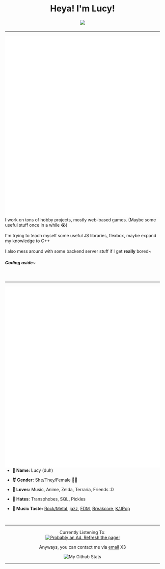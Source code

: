 <div align="center">

<h1> Heya! I'm Lucy!</h1>

#### [<img src="https://img.shields.io/badge/Buy%20Me%20A%20Coffee!%20%E2%98%95%20-%239146FF.svg?&style=for-the-badge">](https://www.buymeacoffee.com/lusife)

</div>

---

<div>
<img src="https://raw.githubusercontent.com/lu-sife/github-stats/master/generated/languages.svg#gh-dark-mode-only" align="left">

<img src="https://raw.githubusercontent.com/lu-sife/github-stats/master/generated/languages.svg#gh-light-mode-only" align="left">

I work on tons of hobby projects, mostly web-based games. (Maybe some useful stuff once in a while 😭)<br><br>
I'm trying to teach myself some useful JS libraries, flexbox, maybe expand my knowledge to C++<br><br>
I also mess around with some backend server stuff if I get __really__ bored~<br>

##### Coding aside~

</div><br>

---

<div>
<img src="https://raw.githubusercontent.com/lu-sife/github-stats/master/generated/overview.svg#gh-dark-mode-only" align="right">

<img src="https://raw.githubusercontent.com/lu-sife/github-stats/master/generated/overview.svg#gh-light-mode-only" align="right">


- <b>📃 Name:</b> Lucy (duh)

- <b>⚧️ Gender:</b> She/They/Female 🏳️‍⚧️

- <b>💖 Loves:</b> Music, Anime, Zelda, Terraria, Friends :D

- <b>🙁 Hates:</b> Transphobes, SQL, Pickles

- <b>🎸 Music Taste:</b> <a href="https://open.spotify.com/album/3IaQ0DQMIXMShbMDNepeTK?si=SZrS25zpQxCCeHM4-ttBRw">Rock/Metal</a>, <a href="https://open.spotify.com/artist/62GoYifV4njTdvS8lD2yYT?si=0SnwdoAhQUKwGfwS2G9Jjw">jazz</a>, <a href="https://open.spotify.com/artist/49yTs5PHrOjyslAqSF2iCG?si=DcZv66h5QmOXgF11Tvnu2A">EDM</a>, <a href="https://open.spotify.com/artist/30F64wQIHvLiFTGaNZ73nU?si=D46PKhJ4T7uA3-d68qsYew">Breakcore</a>, <a href="https://open.spotify.com/artist/25b7eSZD64Sm8ReHZ1WDc7?si=oX9ia1dVSOqAyEsT507U_A">K/JPop</a>


</div><br>

---

<div align="center">

Currently Listening To:<br>
[![Probably an Ad. Refresh the page!](https://spotify-github-profile.vercel.app/api/view?uid=2lckj8cqkajywo3nqxx6rlbgc&cover_image=true&theme=natemoo-re&show_offline=false&bar_color=53b14f&bar_color_cover=true)](https://spotify-github-profile.vercel.app/api/view?uid=2lckj8cqkajywo3nqxx6rlbgc&redirect=true)


Anyways, you can contact me via [email](mailto:itslusife@gmail.com) X3

![My Github Stats](https://github-readme-stats.vercel.app/api?username=lu-sife&show_icons=true&theme=github_dark)
</div>

---

<!--
random code snippet i need xD

I also really enjoy music, it's the only things I take seriously. Favorite genres include: rock/metal, jazz, Phonk, Breakcore, and K/Jpop.<br><br>
Some of my favorite pieces of media/literature are: [Death of a Salesman](https://en.wikipedia.org/wiki/Death_of_a_Salesman), Any [Agatha Christie](https://en.wikipedia.org/wiki/Agatha_Christie) book, and Carpenter Brut's Album, [Trilogy](https://open.spotify.com/album/5iPLQmPK5f0r69TPJcfAt2?si=0zdPwieUQMO2TqzYge1wFQ).<br><br>
I'm also pretty chatty, so HMU if you want, I guess~
##### Safe to say my tastes are quite varied~




	-->